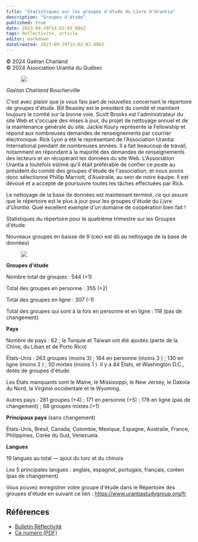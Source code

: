 ```yaml
---
title: "Statistiques sur les groupes d'étude du Livre d'Urantia"
description: "Groupes d'étude"
published: true
date: 2023-09-29T14:02:03.086Z
tags: Reflectivite, article
editor: markdown
dateCreated: 2023-09-29T14:02:03.086Z
---
```


<p class="v-card v-sheet theme--light grey lighten-3 px-2">© 2024 Gaétan Charland<br>© 2024 Association Urantia du Québec</p>

<figure id="Figure_1" class="image urantiapedia image-style-align-left">
<img src="/image/article/Reflectivite/Gaetan_Charland.jpg">
</figure>

_Gaétan Charland_
Boucherville

C'est avec plaisir que je vous fais part de nouvelles concernant le répertoire de groupes d'étude. Bill Beasley est le président du comité et maintient toujours le comité sur la bonne voie. Scott Brooks est l'administrateur du site Web et s'occupe des mises à jour, du projet de nettoyage annuel et de la maintenance générale du site. Jackie Koury représente la Fellowship et répond aux nombreuses demandes de renseignements par courrier électronique. Rick Lyon a été le représentant de l'Association Urantia International pendant de nombreuses années. Il a fait beaucoup de travail, notamment en répondant à la majorité des demandes de renseignements des lecteurs et en récupérant les données du site Web. L'Association Urantia a toutefois estimé qu'il était préférable de confier ce poste au président du comité des groupes d'étude de l'association, et nous avons donc sélectionné Phillip Marriott, d'Australie, au sein de notre équipe. Il est dévoué et a accepté de poursuivre toutes les tâches effectuées par Rick.

Le nettoyage de la base de données est maintenant terminé, ce qui assure que le répertoire est le plus à jour pour les groupes d'étude du _Livre d'Urantia_. Quel excellent exemple d'un domaine de coopération bien fait !

Statistiques du répertoire pour le quatrième trimestre sur les Groupes d'étude.

Nouveaux groupes en baisse de 9 (ceci est dû au nettoyage de la base de données)
<br style="clear:both;"/>

<figure id="Figure_2" class="image urantiapedia">
<img src="/image/article/Reflectivite/2024_02/016.jpg">
</figure>

**Groupes d'étude**

Nombre total de groupes : 544 (+1)

Total des groupes en personne : 355 (+2)

Total des groupes en ligne : 307 (-1)

Total des groupes qui sont à la fois en personne et en ligne : 118 (pas de changement)

**Pays**

Nombre de pays : 62 ; la Turquie et Taïwan ont été ajoutés (perte de la Chine, du Liban et de Porto Rico)

États-Unis : 263 groupes (moins 3) ; 184 en personne (moins 3 ) ; 130 en ligne (moins 2 ) ; 50 mixtes (moins 1 ). Il y a
44 États, et Washington D.C., dotés de groupes d'étude.

Les États manquants sont le Maine, le Mississippi, le New Jersey, le Dakota du Nord, la Virginie occidentale et le Wyoming.

Autres pays : 281 groupes (+4) ; 171 en personne (+5) ; 178 en ligne (pas de changement) ; 68 groupes mixtes (+1)

**Principaux pays** (sans changement)

États-Unis, Brésil, Canada, Colombie, Mexique, Espagne, Australie, France, Philippines, Corée du Sud, Venezuela.

**Langues**

19 langues au total — ajout du turc et du chinois

Les 5 principales langues : anglais, espagnol, portugais, français, coréen (pas de changement)

Vous pouvez enregistrer votre groupe d'étude dans le Répertoire des groupes d'étude en suivant ce lien : https://www.urantiastudygroup.org/fr

## Références

- [Bulletin Réflectivité](https://www.urantia-quebec.ca/publications/reflectivite)
- [Ce numéro (PDF)](https://urantia-quebec.s3.ca-central-1.amazonaws.com/documents/Reflectivite-fevrier-2024.pdf)